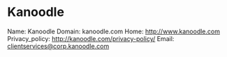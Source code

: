 
# Kanoodle

Name: Kanoodle
Domain: kanoodle.com
Home: http://www.kanoodle.com
Privacy_policy: http://kanoodle.com/privacy-policy/
Email: clientservices@corp.kanoodle.com
